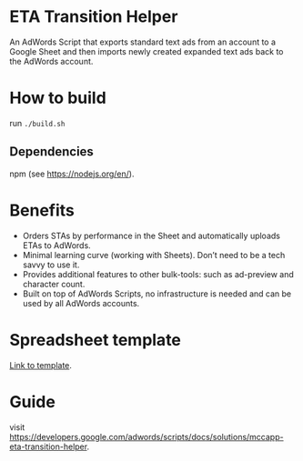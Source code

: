 # ETA Transition Helper
An AdWords Script that exports standard text ads from an account to a
Google Sheet and then imports newly created expanded text ads back to the
AdWords account.

# How to build
run `./build.sh`

## Dependencies
npm (see https://nodejs.org/en/).

# Benefits
- Orders STAs by performance in the Sheet and automatically uploads ETAs to AdWords.
- Minimal learning curve (working with Sheets). Don’t need to be a tech savvy to use it.
- Provides additional features to other bulk-tools: such as ad-preview and character count.
- Built on top of AdWords Scripts, no infrastructure is needed and can be used by all AdWords accounts.

# Spreadsheet template
[Link to template](https://docs.google.com/spreadsheets/d/1C66jjF57dZ5Me8vbUDnXTRXTNekHIVEwEQF8PnVD9Ks/edit).

# Guide
visit https://developers.google.com/adwords/scripts/docs/solutions/mccapp-eta-transition-helper.
